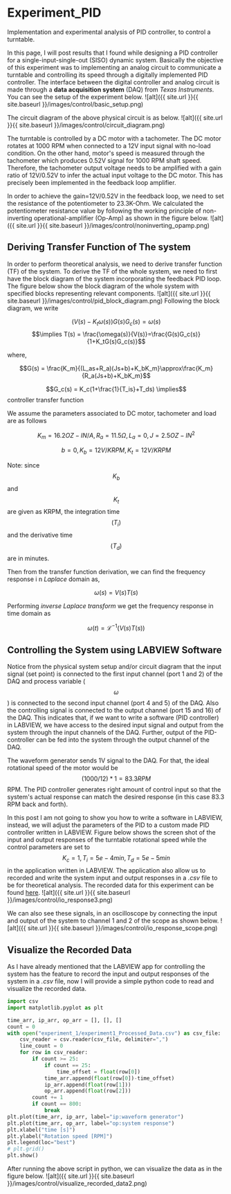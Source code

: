 # Experiment_PID
Implementation and experimental analysis of PID controller, to control a turntable.

In this page, I will post results that I found while designing a PID controller for a single-input-single-out (SISO) dynamic system. Basically the objective of this experiment was to implementing an analog circuit to communicate a turntable and controlling its speed through a digitally implemented PID controller. The interface between the digital controller and analog circuit is made through a **data acquisition system** (DAQ) from *Texas Instruments*. You can see the setup of the experiment below.
![alt]({{ site.url }}{{ site.baseurl }}/images/control/basic_setup.png)

The circuit diagram of the above physical circuit is as below.
![alt]({{ site.url }}{{ site.baseurl }}/images/control/circuit_diagram.png)

The turntable is controlled by a DC motor with a tachometer. The DC motor rotates at 1000 RPM when connected to a 12V input signal with no-load condition. On the other hand, motor's speed is measured through the tachometer which produces 0.52V signal for 1000 RPM shaft speed. Therefore, the tachometer output voltage needs to be amplified with a gain ratio of 12V/0.52V to infer the actual input voltage to the DC motor. This has precisely been implemented in the feedback loop amplifier.

In order to achieve the gain=12V/0.52V in the feedback loop, we need to set the resistance of the potentiometer
to 23.3K-Ohm. We calculated the potentiometer resistance value by following the working principle of non-inverting operational-amplifier (Op-Amp) as shown in the figure below.
![alt]({{ site.url }}{{ site.baseurl }}/images/control/noninverting_opamp.png)

## Deriving Transfer Function of The system
In order to perform theoretical analysis, we need to derive transfer function (TF) of the system. To derive the TF of the whole system, we need to first have the block diagram of the system incorporating the feedback PID loop. The figure below show the block diagram of the whole system with specified blocks representing relevant components.
![alt]({{ site.url }}{{ site.baseurl }}/images/control/pid_block_diagram.png)
Following the block diagram, we write

$$\left(V(s) - K_t\omega(s)\right)G(s)G_c(s) = \omega(s)$$
$$\implies T(s) = \frac{\omega(s)}{V(s)}=\frac{G(s)G_c(s)}{1+K_tG(s)G_c(s)}$$

where,

$$G(s) = \frac{K_m}{(L_as+R_a)(Js+b)+K_bK_m}\approx\frac{K_m}{R_a(Js+b)+K_bK_m}$$

$$G_c(s) = K_c(1+\frac{1}{T_is}+T_ds) \implies$$ controller transfer function

We assume the parameters associated to DC motor, tachometer and load are as follows

$$K_m = 16.2 OZ-IN/A, R_a = 11.5 \Omega, L_a = 0, J = 2.5 OZ-IN^2$$

$$b = 0, K_b = 12V/KRPM, K_t = 12V/KRPM$$

Note: since $$K_b$$ and $$K_t$$ are given as KRPM, the integration time $$(T_i)$$ and the derivative time $$(T_d)$$ are in minutes.

Then from the transfer function derivation, we can find the frequency response i n *Laplace* domain as,

$$\omega(s) = V(s)T(s)$$

Performing *inverse Laplace transform* we get the frequency response in time domain as

$$\omega(t) = \mathcal{L}^{-1}(V(s)T(s))$$

## Controlling the System using LABVIEW Software
Notice from the physical system setup and/or circuit diagram that the input signal (set point) is connected to the first input channel (port 1 and 2) of the DAQ and process variable ($$\omega$$) is connected to the second input channel (port 4 and 5) of the DAQ. Also the controlling signal is connected to the output channel (port 15 and 16) of the DAQ. This indicates that, if we want to write a software (PID controller) in LABVIEW, we have access to the desired input signal and output from the system through the input channels of the DAQ. Further, output of the PID-controller can be fed into the system through the output channel of the DAQ.

The waveform generator sends 1V signal to the DAQ. For that, the ideal rotational speed of the motor would be $$(1000/12)*1=83.3RPM$$ RPM. The PID controller generates right amount of control input so that the system's actual response can match the desired response (in this case 83.3 RPM back and forth).

In this post I am not going to show you how to write a software in LABVIEW, instead, we will adjust the parameters of the PID to a custom made PID controller written in LABVIEW.
Figure below shows the screen shot of the input and output responses of the turntable rotational speed while the control parameters are set to $$K_c=1, T_i=5e-4 min, T_d=5e-5 min$$ in the application written in LABVIEW. The application also allow us to recorded and write the system input and output responses in a *.csv* file to be for theoretical analysis. The recorded data for this experiment can be found [here](https://github.com/mattsinbot/Experiment_PID/tree/master/data/experiment_1).
![alt]({{ site.url }}{{ site.baseurl }}/images/control/io_response3.png)

We can also see these signals, in an oscilloscope by connecting the input and output of the system to channel 1 and 2 of the scope as shown below.
![alt]({{ site.url }}{{ site.baseurl }}/images/control/io_response_scope.png)


## Visualize the Recorded Data
As I have already mentioned that the LABVIEW app for controlling the system has the feature to record the input and output responses of the system in a *.csv* file, now I will provide a simple python code to read and visualize the recorded data.

```python
import csv
import matplotlib.pyplot as plt

time_arr, ip_arr, op_arr = [], [], []
count = 0
with open("experiment_1/experiment1_Processed_Data.csv") as csv_file:
    csv_reader = csv.reader(csv_file, delimiter=",")
    line_count = 0
    for row in csv_reader:
    	if count >= 25:
    		if count == 25:
    			time_offset = float(row[0])
    		time_arr.append(float(row[0])-time_offset)
    		ip_arr.append(float(row[1]))
    		op_arr.append(float(row[2]))
    	count += 1
    	if count == 800:
        	break
plt.plot(time_arr, ip_arr, label="ip:waveform generator")
plt.plot(time_arr, op_arr, label="op:system response")
plt.xlabel("time [s]")
plt.ylabel("Rotation speed [RPM]")
plt.legend(loc="best")
# plt.grid()
plt.show()
```
After running the above script in python, we can visualize the data as in the figure below.
![alt]({{ site.url }}{{ site.baseurl }}/images/control/visualize_recorded_data2.png)
